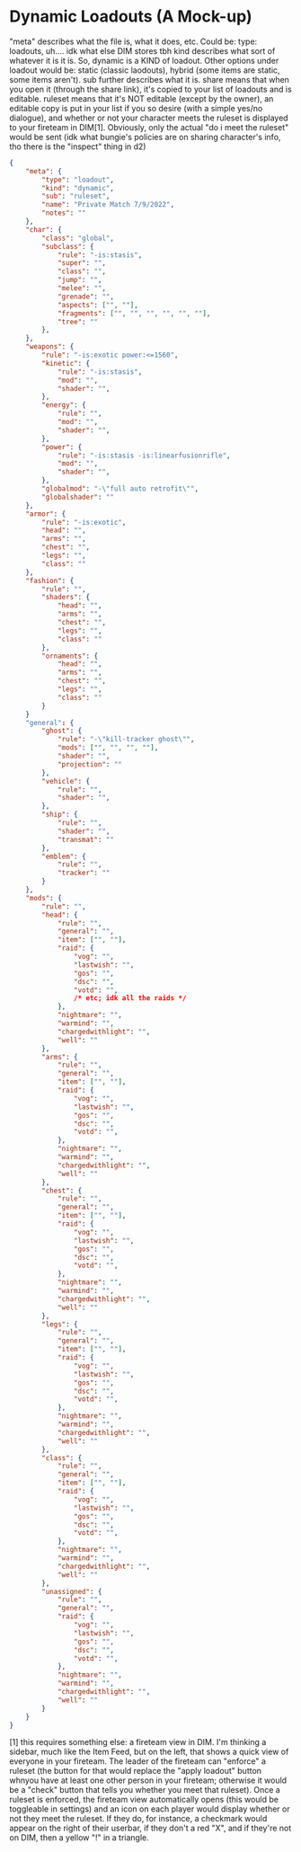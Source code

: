 # Dynamic Loadouts (A Mock-up)  

"meta" describes what the file is, what it does, etc.
Could be: type: loadouts, uh.... idk what else DIM stores tbh
kind describes what sort of whatever it is it is. So, dynamic is a KIND of loadout. Other options under loadout would be: static (classic laodouts), hybrid (some items are static, some items aren't).
sub further describes what it is. share means that when you open it (through the share link), it's copied to your list of loadouts and is editable. ruleset means that it's NOT editable (except by the owner), an editable copy is put in your list if you so desire (with a simple yes/no dialogue), and whether or not your character meets the ruleset is displayed to your fireteam in DIM[1]. Obviously, only the actual "do i meet the ruleset" would be sent (idk what bungie's policies are on sharing character's info, tho there is the "inspect" thing in d2)

```json
{
    "meta": {
        "type": "loadout",
        "kind": "dynamic",
        "sub": "ruleset",
        "name": "Private Match 7/9/2022",
        "notes": ""
    },
    "char": {
        "class": "global",
        "subclass": {
            "rule": "-is:stasis",
            "super": "",
            "class": "",
            "jump": "",
            "melee": "",
            "grenade": "",
            "aspects": ["", ""],
            "fragments": ["", "", "", "", "", ""],
            "tree": ""
        },
    },
    "weapons": {
        "rule": "-is:exotic power:<=1560",
        "kinetic": {
            "rule": "-is:stasis",
            "mod": "",
            "shader": "",
        },
        "energy": {
            "rule": "",
            "mod": "",
            "shader": "",
        },
        "power": {
            "rule": "-is:stasis -is:linearfusionrifle",
            "mod": "",
            "shader": "",
        },
        "globalmod": "-\"full auto retrofit\"",
        "globalshader": ""
    },
    "armor": {
        "rule": "-is:exotic",
        "head": "",
        "arms": "",
        "chest": "",
        "legs": "",
        "class": ""
    },
    "fashion": {
        "rule": "",
        "shaders": {
            "head": "",
            "arms": "",
            "chest": "",
            "legs": "",
            "class": ""
        },
        "ornaments": {
            "head": "",
            "arms": "",
            "chest": "",
            "legs": "",
            "class": ""
        }
    }
    "general": {
        "ghost": {
            "rule": "-\"kill-tracker ghost\"",
            "mods": ["", "", "", ""],
            "shader": "",
            "projection": ""
        },
        "vehicle": {
            "rule": "",
            "shader": "",
        },
        "ship": {
            "rule": "",
            "shader": "",
            "transmat": ""
        },
        "emblem": {
            "rule": "",
            "tracker": ""
        }
    },
    "mods": {
        "rule": "",
        "head": {
            "rule": "",
            "general": "",
            "item": ["", ""],
            "raid": {
                "vog": "",
                "lastwish": "",
                "gos": "",
                "dsc": "",
                "votd": "",
                /* etc; idk all the raids */
            },
            "nightmare": "",
            "warmind": "",
            "chargedwithlight": "",
            "well": ""
        },
        "arms": {
            "rule": "",
            "general": "",
            "item": ["", ""],
            "raid": {
                "vog": "",
                "lastwish": "",
                "gos": "",
                "dsc": "",
                "votd": "",
            },
            "nightmare": "",
            "warmind": "",
            "chargedwithlight": "",
            "well": ""
        },
        "chest": {
            "rule": "",
            "general": "",
            "item": ["", ""],
            "raid": {
                "vog": "",
                "lastwish": "",
                "gos": "",
                "dsc": "",
                "votd": "",
            },
            "nightmare": "",
            "warmind": "",
            "chargedwithlight": "",
            "well": ""
        },
        "legs": {
            "rule": "",
            "general": "",
            "item": ["", ""],
            "raid": {
                "vog": "",
                "lastwish": "",
                "gos": "",
                "dsc": "",
                "votd": "",
            },
            "nightmare": "",
            "warmind": "",
            "chargedwithlight": "",
            "well": ""
        },
        "class": {
            "rule": "",
            "general": "",
            "item": ["", ""],
            "raid": {
                "vog": "",
                "lastwish": "",
                "gos": "",
                "dsc": "",
                "votd": "",
            },
            "nightmare": "",
            "warmind": "",
            "chargedwithlight": "",
            "well": ""
        },
        "unassigned": {
            "rule": "",
            "general": "",
            "raid": {
                "vog": "",
                "lastwish": "",
                "gos": "",
                "dsc": "",
                "votd": "",
            },
            "nightmare": "",
            "warmind": "",
            "chargedwithlight": "",
            "well": ""
        }
    }
}
```

[1] this requires something else: a fireteam view in DIM. I'm thinking a sidebar, much like the Item Feed, but on the left, that shows a quick view of everyone in your fireteam. The leader of the fireteam can "enforce" a ruleset (the button for that would replace the "apply loadout" button whnyou have at least one other person in your fireteam; otherwise it would be a "check" button that tells you whether you meet that ruleset). Once a ruleset is enforced, the fireteam view automatically opens (this would be toggleable in settings) and an icon on each player would display whether or not they meet the ruleset. If they do, for instance, a checkmark would appear on the right of their userbar, if they don't a red "X", and if they're not on DIM, then a yellow "!" in a triangle.  
